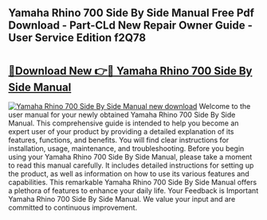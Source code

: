 ## Yamaha Rhino 700 Side By Side Manual Free Pdf Download - Part-CLd New Repair Owner Guide - User Service Edition f2Q78

# <h2><a href="http://bc61888.oget.top/?id=Yamaha+Rhino+700+Side+By+Side+Manual">🔗Download New 👉🔴 Yamaha Rhino 700 Side By Side Manual</a></h2>

[![Yamaha Rhino 700 Side By Side Manual new download](https://i.imgur.com/5g1atiW.png)](http://bc61888.oget.top/?id=Yamaha+Rhino+700+Side+By+Side+Manual)
Welcome to the user manual for your newly obtained Yamaha Rhino 700 Side By Side Manual. This comprehensive guide is intended to help you become an expert user of your product by providing a detailed explanation of its features, functions, and benefits. You will find clear instructions for installation, usage, maintenance, and troubleshooting. Before you begin using your Yamaha Rhino 700 Side By Side Manual, please take a moment to read this manual carefully. It includes detailed instructions for setting up the product, as well as information on how to use its various features and capabilities. This remarkable Yamaha Rhino 700 Side By Side Manual offers a plethora of features to enhance your daily life. Your Feedback is Important Yamaha Rhino 700 Side By Side Manual. We value your input and are committed to continuous improvement.
